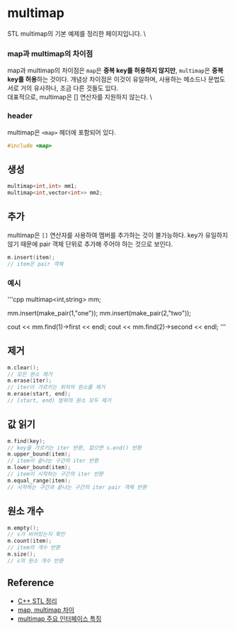# multimap
STL multimap의 기본 예제를 정리한 페이지입니다. \

### map과 multimap의 차이점
map과 multimap의 차이점은 `map`은 **중복 key를 허용하지 않지만**, `multimap`은 **중복 key를 허용**하는 것이다. 개념상 차이점은 이것이 유일하며, 사용하는 메소드나 문법도 서로 거의 유사하나, 조금 다른 것들도 있다.\
대표적으로, multimap은 [] 연산자를 지원하지 않는다. \

### header
multimap은 `<map>` 헤더에 포함되어 있다.
```cpp
#include <map>
```

## 생성
```cpp
multimap<int,int> mm1;
multimap<int,vector<int>> mm2;
```

## 추가
multimap은 `[]` 연산자를 사용하여 멤버를 추가하는 것이 불가능하다. key가 유일하지 않기 때문에 pair 객체 단위로 추가해 주어야 하는 것으로 보인다.
```cpp
m.insert(item);
// item은 pair 객체
```

### 예시
'''cpp
multimap<int,string> mm;

mm.insert(make_pair(1,"one"));
mm.insert(make_pair(2,"two"));

cout << mm.find(1)->first << endl;
cout << mm.find(2)->second << endl;
'''

## 제거
```cpp
m.clear();
// 모든 원소 제거
m.erase(iter);
// iter이 가르키는 위치의 원소를 제거
m.erase(start, end);
// [start, end) 범위의 원소 모두 제거
```

## 값 읽기
```cpp
m.find(key);
// key을 가르키는 iter 반환, 없으면 s.end() 반환
m.upper_bound(item);
// item이 끝나는 구간의 iter 반환
m.lower_bound(item);
// item이 시작하는 구간의 iter 반환
m.equal_range(item);
// 시작하는 구간과 끝나는 구간의 iter pair 객체 반환
```

## 원소 개수
```cpp
m.empty();
// s가 비어있는지 확인
m.count(item);
// item의 개수 반환
m.size();
// s의 원소 개수 반환
```

## Reference
* [C++ STL 정리](https://daekyojeong.github.io/posts/languageCpp1/)
* [map, multimap 차이](https://program-rest-area.tistory.com/108)
* [multimap 주요 인터페이스 특징](https://program-rest-area.tistory.com/108)